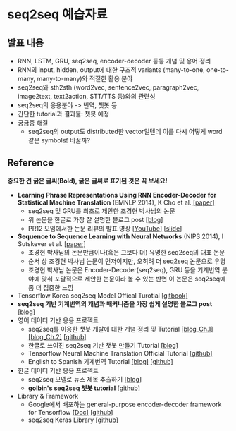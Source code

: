 # seq2seq 예습자료

## 발표 내용
* RNN, LSTM, GRU, seq2seq, encoder-decoder 등등 개념 및 용어 정리
* RNN의 input, hidden, output에 대한 구조적 variants (many-to-one, one-to-many, many-to-many)와 적절한 활용 분야
* seq2seq와 sth2sth (word2vec, sentence2vec, paragraph2vec, image2text, text2action, STT/TTS 등)와의 관련성
* seq2seq의 응용분야 -> 번역, 챗봇 등
* 간단한 tutorial과 결과물: 챗봇 예정
* 궁금증 해결
	* seq2seq의 output도 distributed한 vector일텐데 이를 다시 어떻게 word 같은 symbol로 바꿀까?

## Reference
**중요한 건 굵은 글씨(Bold), 굵은 글씨로 표기된 것은 꼭 보세요!**

* **Learning Phrase Representations Using RNN Encoder-Decoder for Statistical Machine Translation** (EMNLP 2014), K Cho et al. [[paper]](https://arxiv.org/abs/1406.1078)
	* seq2seq 및 GRU를 최초로 제안한 조경현 박사님의 논문
	* 위 논문을 한글로 가장 잘 설명한 블로그 post [[blog]](https://jamiekang.github.io/2017/04/23/learning-phrase-representations-using-rnn-encoder-decoder/) 
	* PR12 모임에서한 논문 리뷰의 발표 영상 [[YouTube]](https://www.youtube.com/watch?v=_Dp8u97_rQ0&list=PLlMkM4tgfjnJhhd4wn5aj8fVTYJwIpWkS&index=4) [[slide]](https://www.slideshare.net/keunbongkwak/learning-phrase-representations-using-rnn-encoder-decoder-for-statistical-machine-translation)
* **Sequence to Sequence Learning with Neural Networks** (NIPS 2014), I Sutskever et al. [[paper]](https://arxiv.org/pdf/1409.3215.pdf)
	* 조경현 박사님의 논문만큼이나(혹은 그보다 더) 유명한 seq2seq의 대표 논문
	* 순서 상 조경현 박사님 논문이 먼저이지만, 오히려 더 seq2seq 논문으로 유명
	* 조경현 박사님 논문은 Encoder-Decoder(seq2seq), GRU 등을 기계번역 분야에 맞춰 포괄적으로 제안한 논문이라 볼 수 있는 반면 이 논문은 seq2seq에 좀 더 집중한 느낌
* Tensorflow Korea seq2seq Model Offical Turotial [[gitbook]](https://tensorflowkorea.gitbooks.io/tensorflow-kr/content/g3doc/tutorials/seq2seq/)
* **seq2seq 기반 기계번역의 개념과 매커니즘을 가장 쉽게 설명한 블로그 post** [[blog]](https://medium.com/@jongdae.lim/%EA%B8%B0%EA%B3%84-%ED%95%99%EC%8A%B5-machine-learning-%EC%9D%80-%EC%A6%90%EA%B2%81%EB%8B%A4-part-5-83b7a44b797a)
* 영어 데이터 기반 응용 프로젝트
	* seq2seq를 이용한 챗봇 개발에 대한 개념 정리 및 Tutorial [[blog_Ch.1]](http://suriyadeepan.github.io/2016-06-28-easy-seq2seq/) [[blog_Ch.2]](http://suriyadeepan.github.io/2016-12-31-practical-seq2seq/) [[github]](https://github.com/suriyadeepan/easy_seq2seq)
	* 한글로 쓰여진 seq2seq 기반 챗봇 만들기 Tutorial [[blog]](http://yujuwon.tistory.com/entry/TENSORFLOW-seq2seq-%EA%B8%B0%EB%B0%98-%EC%B1%97%EB%B4%87-%EB%A7%8C%EB%93%A4%EA%B8%B0)
	* Tensorflow Neural Machine Translation Official Tutorial [[github]](https://github.com/tensorflow/nmt)
	* English to Spanish 기계번역 Tutorial [[blog]](https://theneuralperspective.com/2016/11/20/recurrent-neural-networks-rnn-part-3-encoder-decoder/) [[github]](https://github.com/GokuMohandas/the-neural-perspective/tree/master/recurrent-neural-networks/seq-seq/encoder-decoder)
* 한글 데이터 기반 응용 프로젝트
	* seq2seq 모델로 뉴스 제목 추출하기 [[blog]](https://ratsgo.github.io/natural%20language%20processing/2017/03/12/s2s/)
	* **golbin's seq2seq 챗봇 tutorial** [[github]](https://github.com/golbin/TensorFlow-Tutorials/tree/master/10%20-%20RNN/ChatBot)
* Library & Framework
	* Google에서 배포하는 general-purpose encoder-decoder framework for Tensorflow [[Doc]](https://google.github.io/seq2seq/) [[github]](https://github.com/google/seq2seq)
	* seq2seq Keras Library [[github]](https://github.com/farizrahman4u/seq2seq)
	
